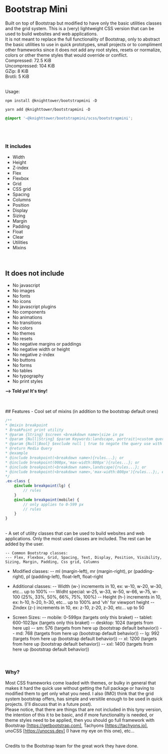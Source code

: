 # Bootstrap Mini

Built on top of Bootstrap but modified to have only the basic utilities classes and the grid system. This is a (very) lightweight CSS version that can be used to build websites and web applications.
<br>
It is not meant to replace the full functionality of Bootstrap, only to abstract the basic utilities to use in quick prototypes, small projects or to compliment other frameworks since it does not add any root styles, resets or normalize, colors or other theme styles that would override or conflict.
<br>
Compressed: 72.5 KiB  
Uncompressed: 104 KiB  
GZip: 8 KiB  
Brotli: 5 KiB
<br>

<br>
Usage:  <br>

```
npm install @knighttower/bootstrapmini -D
```

```
yarn add @knighttower/bootstrapmini -D
```

```scss
@import '~@knighttower/bootstrapmini/scss/bootstrapmini';
```

<br><br>

### It includes

-   Width
-   Height
-   Z-index
-   Flex
-   Flexbox
-   Grid
-   CSS grid
-   Spacing
-   Columns
-   Position
-   Display
-   Sizing
-   Margin
-   Padding
-   Float
-   Clear
-   Utilities
-   Mixins

<br>

## It does not include

-   No javascript
-   No images
-   No fonts
-   No icons
-   No javascript plugins
-   No components
-   No animations
-   No transitions
-   No colors
-   No themes
-   No resets
-   No negative margins or paddings
-   No negative width or height
-   No negative z-index
-   No buttons
-   No forms
-   No tables
-   No typography
-   No print styles

**--> Told ya! It's tiny!**

<br>
<br>
## Features
-   Cool set of mixins (in addition to the bootstrap default ones)

```scss
/**
* @mixin breakpoint
* BreakPoint print utility
* @param {String} $screen <breakdown name>|size in px
* @param {Null|String} $param Keywords:landscape, portrait|<custom query>ex:max-width:800px
* @param {Null|Bool} $exclude null | true to negate the query use with caution.
* @return Media Query
* @example
* @include breakpoint(<breakdown name>){rules...}; or
* @include breakpoint(000px,'max-width:800px'){rules...}; or
* @include breakpoint(<breakdown name>,landscape){rules...}; or
* @include breakpoint(<breakdown name>,'max-width:800px'){rules...};, etc...
*/
.ex-class {
    @include breakpoint(lg) {
        // rules
    }
    @include breakpoint(mobile) {
        // only applies to 0-599 px
        // rules
    }
}
```

<br>
-   A set of utility classes that can be used to build websites and web applications. Only the most used classes are included. The rest can be added by the user.

    -- Common Bootstrap classes:
    --- Flex, Flexbox, Grid, Spacing, Text, Display, Position, Visibility, Sizing, Margin, Padding, Css grid, Columns

-   Modified classes:
    -- ml (margin-left), mr (margin-right), pr (padding-right), pl (padding-left), float-left, float-right

-   Additional classes:
    -- Width (w-) increments in 10, ex: w-10, w-20, w-30, etc... up to 100%
    --- Widht special: w-25, w-33, w-50, w-66, w-75, w-100 (25%, 33%, 50%, 66%, 75%, 100%)
    -- Height (h-) increments in 10, ex: h-10, h-20, h-30, etc... up to 100% and 'vh' for viewport height
    -- Zindex (z-) increments in 10, ex: z-10, z-20, z-30, etc... up to 50

-   Screen Sizes:
    -- mobile: 0-599px (targets only this braket)
    -- tablet: 600-1023px (targets only this braket)
    -- desktop: 1024 (targets from here up)
    -- sm: 576 (targets from here up (bootstrap default behavior))
    -- md: 768 (targets from here up (bootstrap default behavior))
    -- lg: 992 (targets from here up (bootstrap default behavior))
    -- xl: 1200 (targets from here up (bootstrap default behavior))
    -- xxl: 1400 (targets from here up (bootstrap default behavior))
    <br>

<br>

### Why?

Most CSS frameworks come loaded with themes, or bulky in general that makes it hard the quick use without getting the full package or having to modified them to get only what you need. I also (IMO) think that the grid system bootstrap offers, has simple and versitile enough to be used in quick projects. (I'll discuss that in a future post).  
Please notice, that there are things that are not included in this tyny version, the intention of this it to be basic, and if more functionality is needed, or theme styles need to be applied, then you should go full framework with Bootstrap [https://getbootstrap.com], Tachyons [https://tachyons.io], unoCSS [https://unocss.dev] (I have my eye on this one), etc...

<br>
Credits to the Bootstrap team for the great work they have done.
